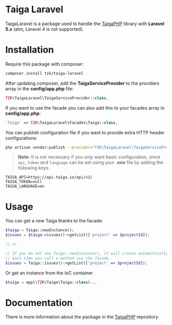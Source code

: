 # Taiga Laravel

TaigaLaravel is a package used to handle the [TaigaPHP](https://github.com/TZK-/TaigaPHP) library with **Laravel 5.x** (atm, Laravel 4 is not supported).

# Installation

Require this package with composer:
```sh
composer install tzk/taiga-laravel
```

After updating composer, add the **TaigaServiceProvider** to the providers array in the **config/app.php** file:

```php
TZK\TaigaLaravel\TaigaServiceProvider::class,
```

If you want to use the facade you can also add this to your facades array in **config/app.php**:

```php
'Taiga' => TZK\TaigaLaravel\Facades\Taiga::class,
```

You can publish configuration file if you want to provide extra HTTP header configurations:

```sh
php artisan vendor:publish --provider="TZK\TaigaLaravel\TaigaServiceProvider"
```
> **Note**: It is not necessary if you only want basic configuration, since `api`, `token` and `language` can be set using your **.env** file by adding the following keys.

```
TAIGA_API=https://api.taiga.io/api/v1/
TAIGA_TOKEN=null
TAIGA_LANGUAGE=en
```

# Usage

You can get a new Taiga thanks to the facade:

```php
$taiga = Taiga::newInstance();
$issues = $taiga->issues()->getList(['project' => $projectId]);

// or

// If you do not use Taiga::newInstance(), it will create automatically a new one
// each time you call a method via the facade.
$issues = Taiga::issues()->getList(['project' => $projectId]);
```

Or get an instance from the IoC container

```php
$taiga = app(\TZK\Taiga\Taiga::class)...
```

# Documentation

There is more information about the package in the [TaigaPHP](https://github.com/TZK-/TaigaPHP) repository.
